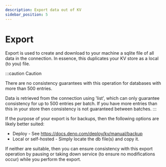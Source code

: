 ```yaml
---
description: Export data out of KV
sidebar_position: 5
---
```


# Export

Export is used to create and download to your machine a sqlite file of all data
in the connection. In essence, this duplicates your KV store as a local (to you)
file.

:::caution Caution

There are no consistency guarantees with this operation for databases
with more than 500 entries. 

Data is retrieved from the connection using 'list',
which can only guarantee consistency for up to 500 entries per batch. If you
have more entries than this in your store then consistency is not guaranteed
between batches. 
:::

If the purpose of your export is for backups, then the following options are
likely better suited:

- Deploy - See https://docs.deno.com/deploy/kv/manual/backup
- Local or self-hosted - Simply locate the db file(s) and copy it.

If neither are suitable, then you can ensure consistency with this export operation by pausing or taking down service
(to ensure no modifications occur) while you perform the export.
